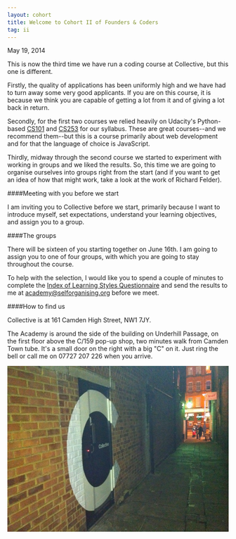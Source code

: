 ```yaml
---
layout: cohort
title: Welcome to Cohort II of Founders & Coders
tag: ii
---
```


May 19, 2014

This is now the third time we have run a coding course at Collective, but this one is different.

Firstly, the quality of applications has been uniformly high and we have had to turn away some very good applicants. If you are on this course, it is because we think you are capable of getting a lot from it and of giving a lot back in return. 

Secondly, for the first two courses we relied heavily on Udacity's Python-based [CS101](https://www.udacity.com/course/cs101) and [CS253](https://www.udacity.com/course/cs253) for our syllabus. These are great courses--and we recommend them--but this is a course primarily about web development and for that the language of choice is JavaScript.

Thirdly, midway through the second course we started to experiment with working in groups and we liked the results. So, this time  we are going to organise ourselves into groups right from the start (and if you want to get an idea of how that might work, take a look at the work of Richard Felder).

####Meeting with you before we start

I am inviting you to Collective before we start, primarily because I want to introduce myself, set expectations, understand your learning objectives, and assign you to a group.

####The groups

There will be sixteen of you starting together on June 16th. I am going to assign you to one of four groups, with which you are going to stay throughout the course.

To help with the selection, I would like you to spend a couple of minutes to complete the [Index of Learning Styles Questionnaire](http://www.engr.ncsu.edu/learningstyles/ilsweb.html) and send the results to me at [academy@selforganising.org](mailto:academy@selforganising.org) before we meet.

####How to find us

Collective is at 161 Camden High Street, NW1 7JY.

The Academy is around the side of the building on Underhill Passage, on the first floor above the C/159 pop-up shop, two minutes walk from Camden Town tube. It's a small door on the right with a big "C" on it. Just ring the bell or call me on 07727 207 226 when you arrive.

![The Collective side door at 161 Camden High Street](/images/sidedoor.jpg)

